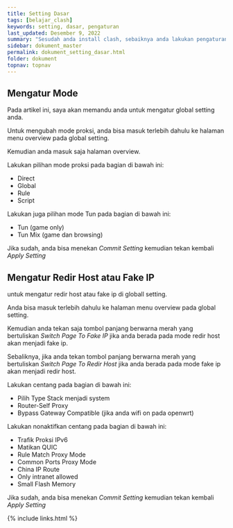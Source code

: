 ```yaml
---
title: Setting Dasar
tags: [belajar_clash]
keywords: setting, dasar, pengaturan
last_updated: Desember 9, 2022
summary: "Sesudah anda install clash, sebaiknya anda lakukan pengaturan awal terlebih dahulu."
sidebar: dokument_master
permalink: dokument_setting_dasar.html
folder: dokument
topnav: topnav
---
```


## Mengatur Mode

Pada artikel ini, saya akan memandu anda untuk mengatur global setting anda.

Untuk mengubah mode proksi, anda bisa masuk terlebih dahulu ke halaman menu overview pada global setting.

Kemudian anda masuk saja halaman overview.

Lakukan pilihan mode proksi pada bagian di bawah ini:

* Direct
* Global
* Rule
* Script

Lakukan juga pilihan mode Tun pada bagian di bawah ini:

* Tun (game only)
* Tun Mix (game dan browsing)

Jika sudah, anda bisa menekan *Commit Setting* kemudian tekan kembali *Apply Setting*

## Mengatur Redir Host atau Fake IP

untuk mengatur redir host atau fake ip di globall setting.

Anda bisa masuk terlebih dahulu ke halaman menu overview pada global setting.

Kemudian anda tekan saja tombol panjang berwarna merah yang bertuliskan *Switch Page To Fake IP* jika anda berada pada mode redir host akan menjadi fake ip.

Sebaliknya, jika anda tekan tombol panjang berwarna merah yang bertuliskan *Switch Page To Redir Host* jika anda berada pada mode fake ip akan menjadi redir host.

Lakukan centang pada bagian di bawah ini:

* Pilih Type Stack menjadi system
* Router-Self Proxy
* Bypass Gateway Compatible (jika anda wifi on pada openwrt)

Lakukan nonaktifkan centang pada bagian di bawah ini:

* Trafik Proksi IPv6
* Matikan QUIC
* Rule Match Proxy Mode
* Common Ports Proxy Mode
* China IP Route
* Only intranet allowed
* Small Flash Memory

Jika sudah, anda bisa menekan *Commit Setting* kemudian tekan kembali *Apply Setting*

{% include links.html %}